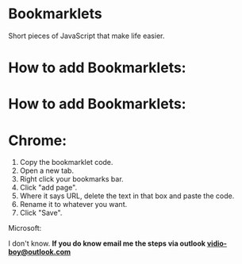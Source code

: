 # Bookmarklets

Short pieces of JavaScript that make life easier.


<h1><b>How to add Bookmarklets: </b></h1>
<h1>How to add Bookmarklets: </h1>

# Chrome:

1. Copy the bookmarklet code.
2. Open a new tab.
3. Right click your bookmarks bar.
4. Click "add page".
5. Where it says URL, delete the text in that box and paste the code.
6. Rename it to whatever you want.
7. Click "Save".

Microsoft:

I don't know.
<b>If you do know email me the steps via outlook vidio-boy@outlook.com</b>
